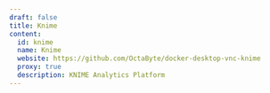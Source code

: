 ```yaml
---
draft: false
title: Knime
content:
  id: knime
  name: Knime
  website: https://github.com/OctaByte/docker-desktop-vnc-knime
  proxy: true
  description: KNIME Analytics Platform
---
```

